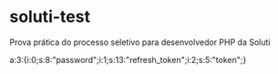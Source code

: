 # soluti-test
Prova prática do processo seletivo para desenvolvedor PHP da Soluti

a:3:{i:0;s:8:"password";i:1;s:13:"refresh_token";i:2;s:5:"token";}